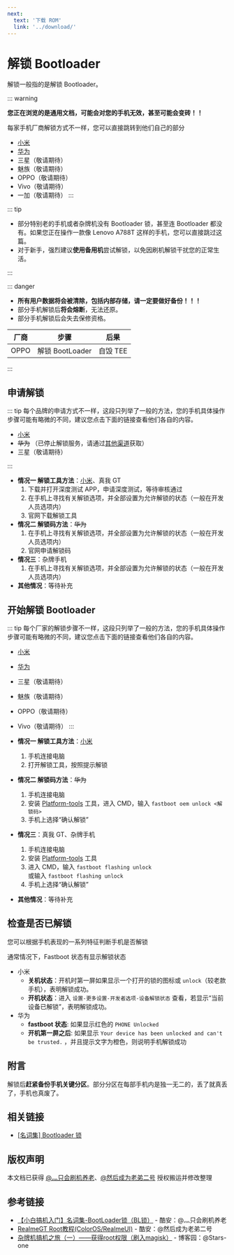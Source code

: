 ```yaml
---
next:
  text: '下载 ROM'
  link: '../download/'
---
```

# 解锁 Bootloader

解锁一般指的是解锁 Bootloader。

::: warning

**您正在浏览的是通用文档，可能会对您的手机无效，甚至可能会变砖！！**

每家手机厂商解锁方式不一样，您可以直接跳转到他们自己的部分

* [小米](xiaomi.md)
* [华为](huawei.md)
* 三星（敬请期待）
* 魅族（敬请期待）
* OPPO（敬请期待）
* Vivo（敬请期待）
* 一加（敬请期待）
:::

::: tip

* 部分特别老的手机或者杂牌机没有 Bootloader 锁，甚至连 Bootloader 都没有。如果您正在操作一款像 Lenovo A788T 这样的手机，您可以直接跳过这篇。
* 对于新手，强烈建议**使用备用机**尝试解锁，以免因刷机解锁干扰您的正常生活。

:::

::: danger

* **所有用户数据将会被清除，包括内部存储，请一定要做好备份！！！**
* 部分手机解锁后**将会熔断**，无法还原。
* 部分手机解锁后会失去保修资格。

| 厂商 | 步骤            | 后果     |
| ---- | --------------- | -------- |
| OPPO | 解锁 BootLoader | 自毁 TEE |

:::

## 申请解锁

::: tip
每个品牌的申请方式不一样，这段只列举了一般的方法，您的手机具体操作步骤可能有略微的不同，建议您点击下面的链接查看他们各自的内容。

* [小米](./xiaomi.md)
* ~~华为~~ （已停止解锁服务，请通过[其他渠道](huawei.md#一-申请解锁码)获取）
* 三星（敬请期待）

:::

* **情况一 解锁工具方法**：[小米](./xiaomi.md#解锁步骤)、真我 GT
  1. 下载并打开深度测试 APP，申请深度测试，等待审核通过 <Badge text="真我 GT" />
  2. 在手机上寻找有关解锁选项，并全部设置为允许解锁的状态（一般在开发人员选项内）<Badge text="小米" /> <Badge text="真我 GT" />
  3. 官网下载解锁工具 <Badge text="小米" />
* **情况二 解锁码方法**：~~华为~~
  1. 在手机上寻找有关解锁选项，并全部设置为允许解锁的状态（一般在开发人员选项内）<Badge text="华为除外" />
  2. 官网申请解锁码 <Badge text="华为" />
* **情况三**：杂牌手机
  1. 在手机上寻找有关解锁选项，并全部设置为允许解锁的状态（一般在开发人员选项内）
* **其他情况**：等待补充

## 开始解锁 Bootloader

::: tip
每个厂家的解锁步骤不一样，这段只列举了一般的方法，您的手机具体操作步骤可能有略微的不同，建议您点击下面的链接查看他们各自的内容。

* [小米](./xiaomi.md#解锁步骤)
* [华为](./huawei.md#二-开始解锁)
* 三星（敬请期待）
* 魅族（敬请期待）
* OPPO（敬请期待）
* Vivo（敬请期待）
:::

* **情况一 解锁工具方法**：[小米](./xiaomi.md#解锁步骤)
  1. 手机连接电脑
  2. 打开解锁工具，按照提示解锁
* **情况二 解锁码方法**：~~华为~~
  1. 手机连接电脑
  2. 安装 [Platform-tools][PlatformTools] 工具，进入 CMD，输入 `fastboot oem unlock <解锁码>`
  3. 手机上选择“确认解锁”
* **情况三**：真我 GT、杂牌手机
  1. 手机连接电脑
  2. 安装 [Platform-tools][PlatformTools] 工具
  3. 进入 CMD，输入 `fastboot flashing unlock` <Badge text="真我 GT" />\
    或输入 `fastboot flashing unlock`
  4. 手机上选择“确认解锁”
* **其他情况**：等待补充

## 检查是否已解锁

您可以根据手机表现的一系列特征判断手机是否解锁

通常情况下，Fastboot 状态有显示解锁状态

* 小米
  * **关机状态**：开机时第一屏如果显示一个打开的锁的图标或 `unlock`（较老款手机），表明解锁成功。
  * **开机状态**：进入 `设置-更多设置-开发者选项-设备解锁状态` 查看，若显示“当前设备已解锁”，表明解锁成功。
* 华为
  * **fastboot 状态**: 如果显示红色的 `PHONE Unlocked`
  * **开机第一屏之后**: 如果显示 `Your device has been unlocked and can't be trusted.` ，并且提示文字为橙色，则说明手机解锁成功

## 附言

解锁后**赶紧备份手机关键分区**。部分分区在每部手机内是独一无二的，丢了就真丢了，手机也真废了。

## 相关链接

* [[名词集] Bootloader 锁](/normal/noun.md)

[PlatformTools]: /tools/platform-tools.md

## 版权声明

本文档已获得 [@灬只会刷机养老](http://www.coolapk.com/u/11090720)、[@然后成为老弟二号](http://www.coolapk.com/u/14103126) 授权搬运并修改整理

## 参考链接

* [【小白搞机入门】名词集-BootLoader锁（BL锁）](https://www.coolapk.com/feed/42674591?shareKey=YzQ2MThhNmI5MmNiNjNkNTcwOGM~) - 酷安：@灬只会刷机养老
* [RealmeGT Root教程(ColorOS/RealmeUI)](https://www.coolapk.com/feed/42977573?shareKey=YzgwZGU2MTg1ZmMwNjQ5MDQxMjY~) - 酷安：@然后成为老弟二号
* [杂牌机搞机之旅（一）——获得root权限（刷入magisk）](https://www.cnblogs.com/stars-one/p/10638548.html) - 博客园：@Stars-one

